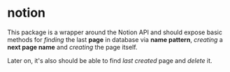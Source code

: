 # notion

This package is a wrapper around the Notion API and should expose
basic methods for _finding_ the last **page** in database via **name pattern**,
_creating_ a **next page name** and _creating_ the page itself.

Later on, it's also should be able to find _last created_ page and _delete_ it.
